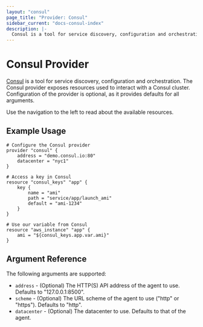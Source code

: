 ```yaml
---
layout: "consul"
page_title: "Provider: Consul"
sidebar_current: "docs-consul-index"
description: |-
  Consul is a tool for service discovery, configuration and orchestration. The Consul provider exposes resources used to interact with a Consul cluster. Configuration of the provider is optional, as it provides defaults for all arguments.
---
```


# Consul Provider

[Consul](https://www.consul.io) is a tool for service discovery, configuration
and orchestration. The Consul provider exposes resources used to interact with a
Consul cluster. Configuration of the provider is optional, as it provides
defaults for all arguments.

Use the navigation to the left to read about the available resources.

## Example Usage

```
# Configure the Consul provider
provider "consul" {
    address = "demo.consul.io:80"
    datacenter = "nyc1"
}

# Access a key in Consul
resource "consul_keys" "app" {
    key {
        name = "ami"
        path = "service/app/launch_ami"
        default = "ami-1234"
    }
}

# Use our variable from Consul
resource "aws_instance" "app" {
    ami = "${consul_keys.app.var.ami}"
}
```

## Argument Reference

The following arguments are supported:

* `address` - (Optional) The HTTP(S) API address of the agent to use. Defaults to "127.0.0.1:8500".
* `scheme` - (Optional) The URL scheme of the agent to use ("http" or "https"). Defaults to "http".
* `datacenter` - (Optional) The datacenter to use. Defaults to that of the agent.

